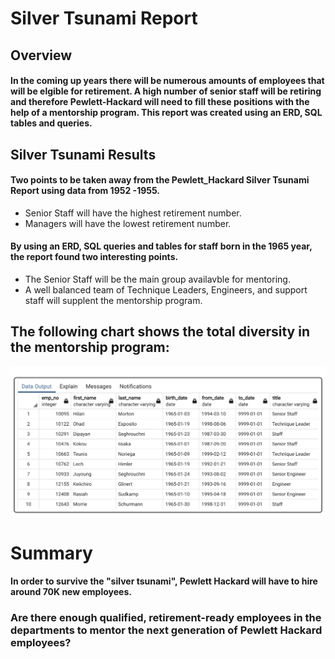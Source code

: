 

# Silver Tsunami Report

## Overview
#### In the coming up years there will be numerous amounts of employees that will be elgible for retirement.  A high number of senior staff will be retiring and therefore Pewlett-Hackard will need to fill these positions with the help of a mentorship program.  This report was created using an ERD, SQL tables and queries.  

## Silver Tsunami Results
#### Two points to be taken away from the Pewlett_Hackard Silver Tsunami Report using data from 1952 -1955.
- Senior Staff will have the highest retirement number.
- Managers will have the lowest retirement number.

#### By using an ERD, SQL queries and tables for staff born in the 1965 year, the report found two interesting points.
- The Senior Staff will be the main group availavble for mentoring.
- A well balanced team of Technique Leaders, Engineers, and support staff will supplent the mentorship program.

## The following chart shows the total diversity in the mentorship program:

![This is an image](https://github.com/ramon0101alonso/Pewlett-Hackard-Analysis/blob/main/mentorship%20table.png)

# Summary

#### In order to survive the "silver tsunami", Pewlett Hackard will have to hire around 70K new employees.
### Are there enough qualified, retirement-ready employees in the departments to mentor the next generation of Pewlett Hackard employees?
